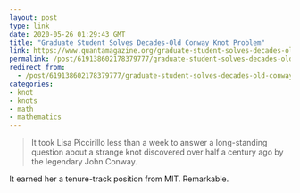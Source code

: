 ```yaml
---
layout: post
type: link
date: 2020-05-26 01:29:43 GMT
title: "Graduate Student Solves Decades-Old Conway Knot Problem"
link: https://www.quantamagazine.org/graduate-student-solves-decades-old-conway-knot-problem-20200519/
permalink: /post/619138602178379777/graduate-student-solves-decades-old-conway-knot
redirect_from: 
  - /post/619138602178379777/graduate-student-solves-decades-old-conway-knot
categories:
- knot
- knots
- math
- mathematics
---
```

<blockquote>It took Lisa Piccirillo less than a week to answer a long-standing question about a strange knot discovered over half a century ago by the legendary John Conway.</blockquote>
<p>It earned her a tenure-track position from MIT. Remarkable.</p>